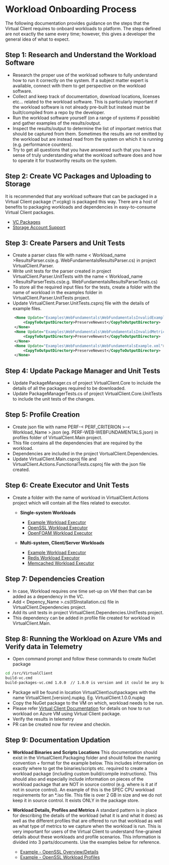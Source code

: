﻿# Workload Onboarding Process
The following documentation provides guidance on the steps that the Virtual Client requires to onboard workloads to platform. The steps
defined are not exactly the same every time; however, this gives a developer the general idea of what to expect.

## Step 1: Research and Understand the Workload Software
* Research the proper use of the workload software to fully understand how to run it correctly on the system. If a subject matter expert is available, 
  connect with them to get perspective on the workload software.
* Collect and keep track of documentation, download locations, licenses etc... related to the workload software. This is particularly important if the
  workload software is not already pre-built but instead must be built/compiled from a repo by the developer.
* Run the workload software yourself (on a range of systems if possible) and gather examples of the results/output.
* Inspect the results/output to determine the list of important metrics that should be captured from them. Sometimes the results are not emitted by the workload
  but are instead read from the system on which it is running (e.g. performance counters).
* Try to get all questions that you have answered such that you have a sense of truly understanding what the workload software does and how to operate
  it for trustworthy results on the system.

## Step 2: Create VC Packages and Uploading to Storage
It is recommended that any workload software that can be packaged in a Virtual Client package (*.vcpkg) is packaged this way. There are a host of benefits
to packaging workloads and dependencies in easy-to-consume Virtual Client packages.

* [VC Packages](./0040-vc-packages.md)
* [Storage Account Support](../guides/0600-integration-blob-storage.md)

## Step 3: Create Parsers and Unit Tests
* Create a parser class file with name < Workload_name >ResultsParser.cs(e.g. WebFundamentalsResultsParser.cs) in project VirtualClient.Parser.
* Write unit tests for the parser created in project VirtualClient.Parser.UnitTests with the name < Workload_name >ResultsParserTests.cs(e.g. WebFundamentalsResultsParserTests.cs)
* To store all the required input files for the tests, create a folder with the name of workload in the examples folder in VirtualClient.Parser.UnitTests project.
* Update VirtualClient.Parser.UnitTests.csproj file with the details of example files.

```xml
    <None Update="Examples\WebFundamentals\WebFundamentalsInvalidExample.xml">
        <CopyToOutputDirectory>PreserveNewest</CopyToOutputDirectory>
    </None>
    <None Update="Examples\WebFundamentals\WebFundamentalsInvalidMetricCountExample.xml">
        <CopyToOutputDirectory>PreserveNewest</CopyToOutputDirectory>
    </None>
    <None Update="Examples\WebFundamentals\WebFundamentalsExample.xml">
        <CopyToOutputDirectory>PreserveNewest</CopyToOutputDirectory>
    </None>
```

## Step 4: Update Package Manager and Unit Tests
* Update PackageManager.cs of project VirtualClient.Core to incluide the details of all the packages required to be downloaded.
* Update PackageManagerTests.cs of project VirtualClient.Core.UnitTests to include the unit tests of the changes.

## Step 5: Profile Creation
* Create json file with name PERF-< PERF_CRITERION >-< Workload_Name >.json (eg. PERF-WEB-WEBFUNDAMENTALS.json) in profiles folder of VirtualClient.Main project.
* This file contains all the dependencies that are required by the workload.
* Dependencies are included in the project VortualClient.Dependencies.
* Update VirtualClient.Main.csproj file and VirtualClient.Actions.FunctionalTests.csproj file with the json file created.

## Step 6: Create Executor and Unit Tests
* Create a folder with the name of workload in VirtualClient.Actions project which will contain all the files related to executor.
  * **Single-system Workloads**  
    * [Example Workload Executor](https://github.com/microsoft/VirtualClient/tree/main/src/VirtualClient/VirtualClient.Actions/Examples)
    * [OpenSSL Workload Executor](https://github.com/microsoft/VirtualClient/tree/main/src/VirtualClient/VirtualClient.Actions/OpenSSL)
    * [OpenFOAM Workload Executor](https://github.com/microsoft/VirtualClient/blob/main/src/VirtualClient/VirtualClient.Actions/OpenFOAM/OpenFOAMExecutor.cs)

  * **Multi-system, Client/Server Workloads**  
    * [Example Workload Executor](https://github.com/microsoft/VirtualClient/tree/main/src/VirtualClient/VirtualClient.Actions/Examples/ClientServer)
    * [Redis Workload Executor](https://github.com/microsoft/VirtualClient/tree/main/src/VirtualClient/VirtualClient.Actions/Redis)
    * [Memcached Workload Executor](https://github.com/microsoft/VirtualClient/tree/main/src/VirtualClient/VirtualClient.Actions/Memcached)

## Step 7: Dependencies Creation
* In case, Workload requires one time set-up on VM then that can be added as a dependency in the VC.
* Add < Depency_Name >.cs(IISInstallation.cs) file in VirtualClient.Dependencies project.
* Add its unit tests in project VirtualClient.Dependencies.UnitTests project.
* This dependency can be added in profile file created for workload in VirtualClient.Main.

## Step 8: Running the Workload on Azure VMs and Verify data in Telemetry
* Open command prompt and follow these commands to create NuGet package

```bash
cd /src/VirtualClient
build-vc.cmd
build-packages-vc.cmd 1.0.0  // 1.0.0 is version and it could be any based on choice
```

* Package will be found in location VirtualClient\out\packages with the name VirtualClient.[version].nupkg. Eg. VirtualClient.1.0.0.nupkg
* Copy the NuGet package to the VM on which, workload needs to be run.
* Please refer [Virtual Client Documentation](https://github.com/microsoft/VirtualClient/blob/main/src/VirtualClient) for details on how to run workload on Azure VM using Virtual Client package.
* Verify the results in telemetry
* PR can be created now for review and checkin.

## Step 9: Documentation Updation
* **Workload Binaries and Scripts Locations**
This documentation should exist in the VirtualClient.Packaging folder and should follow the naming convention + format for the example below. 
This includes information on exactly where to get the binaries/scripts etc. required to create a workload package (including custom build/compile instructions). 
This should also and especially include information on pieces of the workload package that are NOT in source control (e.g. where is it at if not in source control). 
An example of this is the SPEC CPU workload requirements for an *.iso file. This file is over 2 GB in size and we do not keep it in source control. It exists ONLY in the package store.

* **Workload Details, Profiles and Metrics**
  A standard pattern is in place for describing the details of the workload (what it is and what it does) as well as the different profiles that are offered to run that workload as well as what type of metrics to we capture when the workload is run. 
  This is very important for users of the Virtual Client to understand fine-grained details about these workloads and profile scenarios. This information is divided into 3 parts/documents. Use the examples below for reference.
  
  * [Example - OpenSSL Overview/Details](../workloads/openssl/openssl.md)
  * [Example - OpenSSL Workload Profiles](../workloads/openssl/openssl-profiles.md)

